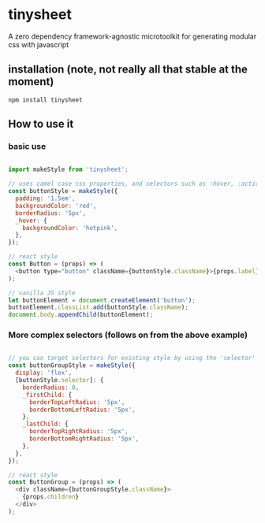 # tinysheet
A zero dependency framework-agnostic microtoolkit for generating modular css with javascript

## installation (note, not really all that stable at the moment)

```
npm install tinysheet
```

## How to use it

### basic use
```javascript

import makeStyle from 'tinysheet';

// uses camel case css properties, and selectors such as :hover, :active can be targeted with an underscore
const buttonStyle = makeStyle({
  padding: '1.5em',
  backgroundColor: 'red',
  borderRadius: '5px',
  _hover: {
    backgroundColor: 'hotpink',
  },
});

// react style
const Button = (props) => (
  <button type="button" className={buttonStyle.className}>{props.label}</button>
);

// vanilla JS style
let buttonElement = document.createElement('button');
buttonElement.classList.add(buttonStyle.className);
document.body.appendChild(buttonElement);

```

### More complex selectors (follows on from the above example)
```javascript

// you can target selectors for existing style by using the 'selector' property of the returned class
const buttonGroupStyle = makeStyle({
  display: 'flex',
  [buttonStyle.selector]: {
    borderRadius: 0,
    _firstChild: {
      borderTopLeftRadius: '5px',
      borderBottomLeftRadius: '5px',
    },
    _lastChild: {
      borderTopRightRadius: '5px',
      borderBottomRightRadius: '5px',
    },
  },
});

// react style
const ButtonGroup = (props) => (
  <div className={buttonGroupStyle.className}>
    {props.children}
  </div>
);

```